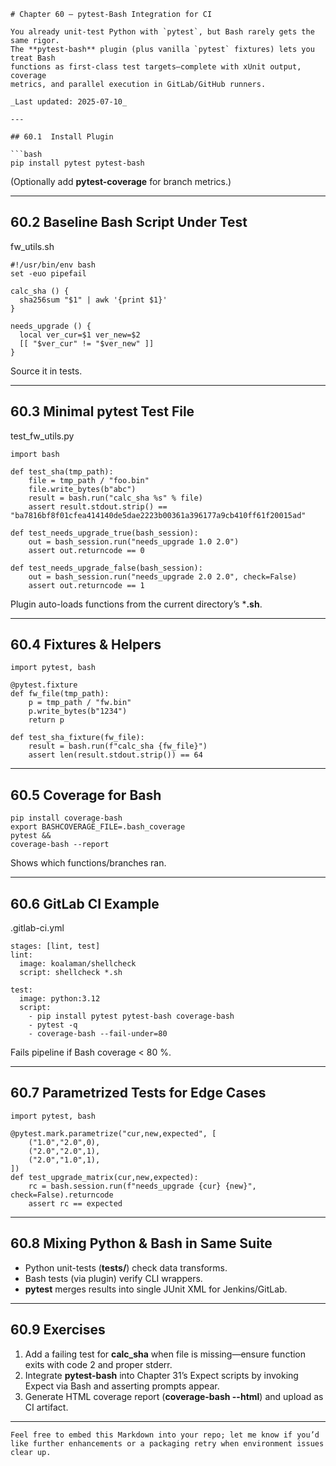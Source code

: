 
```
# Chapter 60 – pytest-Bash Integration for CI

You already unit-test Python with `pytest`, but Bash rarely gets the same rigor.  
The **pytest-bash** plugin (plus vanilla `pytest` fixtures) lets you treat Bash
functions as first-class test targets—complete with xUnit output, coverage
metrics, and parallel execution in GitLab/GitHub runners.

_Last updated: 2025-07-10_

---

## 60.1  Install Plugin

```bash
pip install pytest pytest-bash
```

(Optionally add **pytest-coverage** for branch metrics.)

---

## **60.2**  **Baseline Bash Script Under Test**

fw_utils.sh

```
#!/usr/bin/env bash
set -euo pipefail

calc_sha () {
  sha256sum "$1" | awk '{print $1}'
}

needs_upgrade () {
  local ver_cur=$1 ver_new=$2
  [[ "$ver_cur" != "$ver_new" ]]
}
```

Source it in tests.

---

## **60.3**  **Minimal pytest Test File**

test_fw_utils.py

```
import bash

def test_sha(tmp_path):
    file = tmp_path / "foo.bin"
    file.write_bytes(b"abc")
    result = bash.run("calc_sha %s" % file)
    assert result.stdout.strip() == "ba7816bf8f01cfea414140de5dae2223b00361a396177a9cb410ff61f20015ad"

def test_needs_upgrade_true(bash_session):
    out = bash_session.run("needs_upgrade 1.0 2.0")
    assert out.returncode == 0

def test_needs_upgrade_false(bash_session):
    out = bash_session.run("needs_upgrade 2.0 2.0", check=False)
    assert out.returncode == 1
```

Plugin auto-loads functions from the current directory’s ***.sh**.

---

## **60.4**  **Fixtures & Helpers**

```
import pytest, bash

@pytest.fixture
def fw_file(tmp_path):
    p = tmp_path / "fw.bin"
    p.write_bytes(b"1234")
    return p

def test_sha_fixture(fw_file):
    result = bash.run(f"calc_sha {fw_file}")
    assert len(result.stdout.strip()) == 64
```

---

## **60.5**  **Coverage for Bash**

```
pip install coverage-bash
export BASHCOVERAGE_FILE=.bash_coverage
pytest &&
coverage-bash --report
```

Shows which functions/branches ran.

---

## **60.6**  **GitLab CI Example**

.gitlab-ci.yml

```
stages: [lint, test]
lint:
  image: koalaman/shellcheck
  script: shellcheck *.sh

test:
  image: python:3.12
  script:
    - pip install pytest pytest-bash coverage-bash
    - pytest -q
    - coverage-bash --fail-under=80
```

Fails pipeline if Bash coverage < 80 %.

---

## **60.7**  **Parametrized Tests for Edge Cases**

```
import pytest, bash

@pytest.mark.parametrize("cur,new,expected", [
    ("1.0","2.0",0),
    ("2.0","2.0",1),
    ("2.0","1.0",1),
])
def test_upgrade_matrix(cur,new,expected):
    rc = bash.session.run(f"needs_upgrade {cur} {new}", check=False).returncode
    assert rc == expected
```

---

## **60.8**  **Mixing Python & Bash in Same Suite**

* Python unit-tests (**tests/**) check data transforms.
* Bash tests (via plugin) verify CLI wrappers.
* **pytest** merges results into single JUnit XML for Jenkins/GitLab.

---

## **60.9**  **Exercises**

1. Add a failing test for **calc_sha** when file is missing—ensure function exits with code 2 and proper stderr.
2. Integrate **pytest-bash** into Chapter 31’s Expect scripts by invoking Expect via Bash and asserting prompts appear.
3. Generate HTML coverage report (**coverage-bash --html**) and upload as CI artifact.

---

```
Feel free to embed this Markdown into your repo; let me know if you’d like further enhancements or a packaging retry when environment issues clear up.
```
